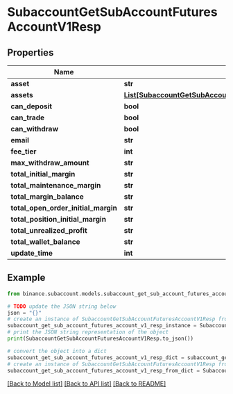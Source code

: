 # SubaccountGetSubAccountFuturesAccountV1Resp


## Properties

Name | Type | Description | Notes
------------ | ------------- | ------------- | -------------
**asset** | **str** |  | [optional] 
**assets** | [**List[SubaccountGetSubAccountFuturesAccountV1RespAssetsInner]**](SubaccountGetSubAccountFuturesAccountV1RespAssetsInner.md) |  | [optional] 
**can_deposit** | **bool** |  | [optional] 
**can_trade** | **bool** |  | [optional] 
**can_withdraw** | **bool** |  | [optional] 
**email** | **str** |  | [optional] 
**fee_tier** | **int** |  | [optional] 
**max_withdraw_amount** | **str** |  | [optional] 
**total_initial_margin** | **str** |  | [optional] 
**total_maintenance_margin** | **str** |  | [optional] 
**total_margin_balance** | **str** |  | [optional] 
**total_open_order_initial_margin** | **str** |  | [optional] 
**total_position_initial_margin** | **str** |  | [optional] 
**total_unrealized_profit** | **str** |  | [optional] 
**total_wallet_balance** | **str** |  | [optional] 
**update_time** | **int** |  | [optional] 

## Example

```python
from binance.subaccount.models.subaccount_get_sub_account_futures_account_v1_resp import SubaccountGetSubAccountFuturesAccountV1Resp

# TODO update the JSON string below
json = "{}"
# create an instance of SubaccountGetSubAccountFuturesAccountV1Resp from a JSON string
subaccount_get_sub_account_futures_account_v1_resp_instance = SubaccountGetSubAccountFuturesAccountV1Resp.from_json(json)
# print the JSON string representation of the object
print(SubaccountGetSubAccountFuturesAccountV1Resp.to_json())

# convert the object into a dict
subaccount_get_sub_account_futures_account_v1_resp_dict = subaccount_get_sub_account_futures_account_v1_resp_instance.to_dict()
# create an instance of SubaccountGetSubAccountFuturesAccountV1Resp from a dict
subaccount_get_sub_account_futures_account_v1_resp_from_dict = SubaccountGetSubAccountFuturesAccountV1Resp.from_dict(subaccount_get_sub_account_futures_account_v1_resp_dict)
```
[[Back to Model list]](../README.md#documentation-for-models) [[Back to API list]](../README.md#documentation-for-api-endpoints) [[Back to README]](../README.md)


